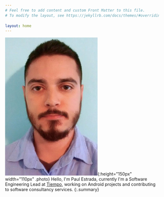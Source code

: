 ```yaml
---
# Feel free to add content and custom Front Matter to this file.
# To modify the layout, see https://jekyllrb.com/docs/themes/#overriding-theme-defaults

layout: home
---
```


<style>
    .photo {
        border-radius: 5px;
        height: 150px;
        width: 110px;
        padding: 2px;
        box-shadow: 0px 0px 2px 1px #555;
        float: left;
        margin-right: 20px;
    }
    .summary::after {
        content: "";
        clear: both;
        display: table;
    }
}
</style>

![paul estrada](/assets/images/paul-photo.jpg){:height="150px" width="110px" .photo}
Hello, I'm Paul Estrada, currently I'm a Software Engineering Lead at [Tiempo](http://www.tiempodev.com/), working on Android projects and contributing to software consultancy services.
{:.summary}

